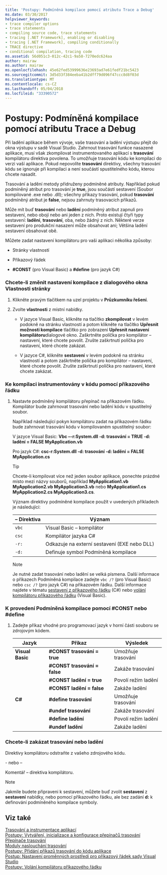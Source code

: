 ```yaml
---
title: 'Postupy: Podmíněná kompilace pomocí atributu Trace a Debug'
ms.date: 03/30/2017
helpviewer_keywords:
- trace compiler options
- trace statements
- compiling source code, trace statements
- tracing [.NET Framework], enabling or disabling
- tracing [.NET Framework], compiling conditionally
- TRACE directive
- conditional compilation, tracing code
ms.assetid: 56d051c3-012c-42c1-9a58-7270edc624aa
author: mairaw
ms.author: mairaw
ms.openlocfilehash: 45e62fed53999636e23693ad7e61fedf21bc5423
ms.sourcegitcommit: 3d5d33f384eeba41b2dff79d096f47ccc8d8f03d
ms.translationtype: MT
ms.contentlocale: cs-CZ
ms.lasthandoff: 05/04/2018
ms.locfileid: "33390572"
---
```

# <a name="how-to-compile-conditionally-with-trace-and-debug"></a>Postupy: Podmíněná kompilace pomocí atributu Trace a Debug
Při ladění aplikace během vývoje, vaše trasování a ladění výstupu přejít do okna výstupu v sadě Visual Studio. Zahrnout trasování funkce nasazené aplikace, musí však zkompilovat instrumentovaného aplikací s **trasování** kompilátoru direktiva povolena. To umožňuje trasování kódu ke kompilaci do verzi vaší aplikace. Pokud nepovolíte **trasování** direktivy, všechny trasování kódu se ignoruje při kompilaci a není součástí spustitelného kódu, kterou chcete nasadit.  
  
 Trasování a ladění metody přidruženy podmíněné atributy. Například pokud podmíněný atribut pro trasování je **true**, jsou součástí sestavení (Soubor kompilované .exe nebo .dll); všechny příkazy trasování, pokud **trasování** podmíněný atribut je **false**, nejsou zahrnuty trasovacích příkazů.  
  
 Může mít buď **trasování** nebo **ladění** podmíněný atribut zapnuli pro sestavení, nebo obojí nebo ani jeden z nich. Proto existují čtyři typy sestavení: **ladění**, **trasování**, oba, nebo žádný z nich. Některé verze sestavení pro produkční nasazení může obsahovat ani; Většina ladění sestavení obsahovat obě.  
  
 Můžete zadat nastavení kompilátoru pro vaši aplikaci několika způsoby:  
  
-   Stránky vlastností  
  
-   Příkazový řádek  
  
-   **#CONST** (pro Visual Basic) a **#define** (pro jazyk C#)  
  
### <a name="to-change-compile-settings-from-the-property-pages-dialog-box"></a>Chcete-li změnit nastavení kompilace z dialogového okna Vlastnosti stránky  
  
1.  Klikněte pravým tlačítkem na uzel projektu v **Průzkumníku řešení**.  
  
2.  Zvolte **vlastnosti** z místní nabídky.  
  
    -   V jazyce Visual Basic, klikněte na tlačítko **zkompilovat** v levém podokně na stránku vlastností a potom klikněte na tlačítko **Upřesnit možnosti kompilace** tlačítko pro zobrazení **Upřesnit nastavení kompilátoru**dialogové okno. Zaškrtněte políčka pro kompilátor – nastavení, které chcete povolit. Zrušte zaškrtnutí políčka pro nastavení, které chcete zakázat.  
  
    -   V jazyce C#, klikněte **sestavení** v levém podokně na stránku vlastností a potom zaškrtněte políčka pro kompilátor – nastavení, které chcete povolit. Zrušte zaškrtnutí políčka pro nastavení, které chcete zakázat.  
  
### <a name="to-compile-instrumented-code-using-the-command-line"></a>Ke kompilaci instrumentovány v kódu pomocí příkazového řádku  
  
1.  Nastavte podmíněný kompilátoru přepínač na příkazovém řádku. Kompilátor bude zahrnovat trasování nebo ladění kódu v spustitelný soubor.  
  
     Například následující pokyn kompilátoru zadat na příkazovém řádku bude zahrnovat trasování kódu v kompilovaném spustitelný soubor:  
  
     V jazyce Visual Basic: **Vbc –-r:System.dll -d: trasování = TRUE -d: ladění = FALSE MyApplication.vb**  
  
     Pro jazyk C#: **csc-r:System.dll -d: trasování -d: ladění = FALSE MyApplication.cs**  
  
    > [!TIP]
    >  Chcete-li kompilovat více než jeden soubor aplikace, ponechte prázdné místo mezi názvy souborů, například **MyApplication1.vb MyApplication2.vb MyApplication3.vb** nebo **MyApplication1.cs MyApplication2.cs MyApplication3.cs**.  
  
     Význam direktivy podmíněné kompilace použít v uvedených příkladech je následující:  
  
    |– Direktiva|Význam|  
    |---------------|-------------|  
    |`vbc`|Visual Basic – kompilátor|  
    |`csc`|Kompilátor jazyka C#|  
    |`-r:`|Odkazuje na externí sestavení (EXE nebo DLL)|  
    |`-d:`|Definuje symbol Podmíněná kompilace|  
  
    > [!NOTE]
    >  Je nutné zadat trasování nebo ladění se velká písmena. Další informace o příkazech Podmíněná kompilace zadejte `vbc /?` (pro Visual Basic) nebo `csc /?` (pro jazyk C#) na příkazovém řádku. Další informace najdete v tématu [sestavení z příkazového řádku](~/docs/csharp/language-reference/compiler-options/how-to-set-environment-variables-for-the-visual-studio-command-line.md) (C#) nebo [volání kompilátoru příkazového řádku](~/docs/visual-basic/reference/command-line-compiler/how-to-invoke-the-command-line-compiler.md) (Visual Basic).  
  
### <a name="to-perform-conditional-compilation-using-const-or-define"></a>K provedení Podmíněná kompilace pomocí #CONST nebo #define  
  
1.  Zadejte příkaz vhodné pro programovací jazyk v horní části souboru se zdrojovým kódem.  
  
    |Jazyk|Příkaz|Výsledek|  
    |--------------|---------------|------------|  
    |**Visual Basic**|**#CONST trasování = true**|Umožňuje trasování|  
    ||**#CONST trasování = false**|Zakáže trasování|  
    ||**#CONST ladění = true**|Povolí režim ladění|  
    ||**#CONST ladění = false**|Zakáže ladění|  
    |**C#**|**#define trasování**|Umožňuje trasování|  
    ||**#undef trasování**|Zakáže trasování|  
    ||**#define ladění**|Povolí režim ladění|  
    ||**#undef ladění**|Zakáže ladění|  
  
### <a name="to-disable-tracing-or-debugging"></a>Chcete-li zakázat trasování nebo ladění  
  
Direktivy kompilátoru odstraňte z vašeho zdrojového kódu.  
  
\- nebo –  
  
Komentář – direktiva kompilátoru.  
  
> [!NOTE]
>  Jakmile budete připraveni k sestavení, můžete buď zvolit **sestavení** z **sestavení** nabídky, nebo pomocí příkazového řádku, ale bez zadání **d:** k definování podmíněného kompilace symboly.  
  
## <a name="see-also"></a>Viz také  
 [Trasování a instrumentace aplikací](../../../docs/framework/debug-trace-profile/tracing-and-instrumenting-applications.md)  
 [Postupy: Vytváření, inicializace a konfigurace přepínačů trasování](../../../docs/framework/debug-trace-profile/how-to-create-initialize-and-configure-trace-switches.md)  
 [Přepínače trasování](../../../docs/framework/debug-trace-profile/trace-switches.md)  
 [Moduly naslouchání trasování](../../../docs/framework/debug-trace-profile/trace-listeners.md)  
 [Postupy: Přidání příkazů trasování do kódu aplikace](../../../docs/framework/debug-trace-profile/how-to-add-trace-statements-to-application-code.md)  
 [Postup: Nastavení proměnných prostředí pro příkazový řádek sady Visual Studio](~/docs/csharp/language-reference/compiler-options/how-to-set-environment-variables-for-the-visual-studio-command-line.md)  
 [Postupy: Volání kompilátoru příkazového řádku](~/docs/visual-basic/reference/command-line-compiler/how-to-invoke-the-command-line-compiler.md)
